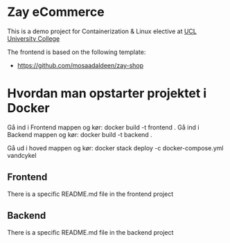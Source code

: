 # Zay eCommerce

This is a demo project for Containerization & Linux elective at [UCL University College](https://ucl.dk)

The frontend is based on the following template:

* https://github.com/mosaadaldeen/zay-shop

# Hvordan man opstarter projektet i Docker

Gå ind i Frontend mappen og kør:
docker build -t frontend .
Gå ind i Backend mappen og kør:
docker build -t backend .

Gå ud i hoved mappen og kør:
docker stack deploy -c docker-compose.yml vandcykel

## Frontend

There is a specific README.md file in the frontend project

## Backend

There is a specific README.md file in the backend project
